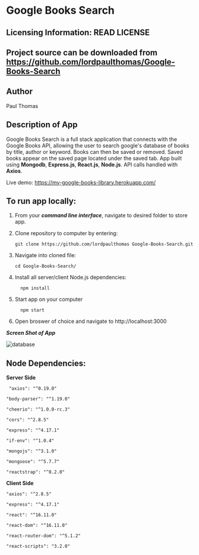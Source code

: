 # Google Books Search

Licensing Information: READ LICENSE
---
Project source can be downloaded from https://github.com/lordpaulthomas/Google-Books-Search
----
Author
-----------
Paul Thomas


Description of App
-----------
Google Books Search is a full stack application that connects with the Google Books API, allowing the user to search google's database of books by title, author or keyword.  Books can then be saved or removed.  Saved books appear on the saved page located under the saved tab.  App built using **Mongodb**, **Express.js**, **React.js**, **Node.js**.  API calls handled with **Axios**.

Live demo: https://my-google-books-library.herokuapp.com/

To run app locally:
--------
1) From your **_command line interface_**,
navigate to desired folder to store app.

2) Clone repository to computer by entering:

   ```git clone https://github.com/lordpaulthomas Google-Books-Search.git```

3) Navigate into cloned file:  

   ```cd Google-Books-Search/``` 
4) Install all server/client Node.js dependencies:
   
   ```  npm install``` 

5) Start app on your computer 

   ```  npm start``` 
6) Open broswer of choice and navigate to http://localhost:3000



**_Screen Shot of App_**

![database](./assets/screenShot.png)

Node Dependencies:
-----
**Server Side**

   ``` "axios": "^0.19.0"``` 

   ```"body-parser": "^1.19.0"``` 

   ```"cheerio": "^1.0.0-rc.3" ```

   ```"cors": "^2.8.5" ```

   ```"express": "^4.17.1" ```

   ```"if-env": "^1.0.4"``` 

   ```"mongojs": "^3.1.0"```
    
   ```"mongoose": "^5.7.7"``` 
   
   ```"reactstrap": "^8.2.0"```


**Client Side**

  ```"axios": "^2.8.5" ```

  ```"express": "^4.17.1"```

  ```"react": "^16.11.0"```
 
  ```"react-dom": "^16.11.0"```
 
  ```"react-router-dom": "^5.1.2"```
 
  ```"react-scripts": "3.2.0"```
